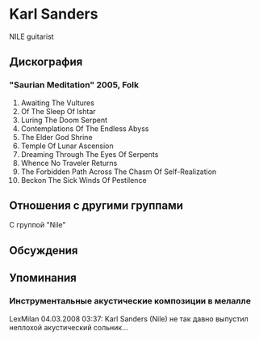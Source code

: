 # Karl Sanders

NILE guitarist

## Дискография

### "Saurian Meditation" 2005, Folk

01. Awaiting The Vultures
02. Of The Sleep Of Ishtar
03. Luring The Doom Serpent
04. Contemplations Of The Endless Abyss
05. The Elder God Shrine
06. Temple Of Lunar Ascension
07. Dreaming Through The Eyes Of Serpents
08. Whence No Traveler Returns
09. The Forbidden Path Across The Chasm Of
Self-Realization
10. Beckon The Sick Winds Of Pestilence


## Отношения с другими группами

C группой "Nile" 

## Обсуждения


## Упоминания

### Инструментальные акустические композиции в мелалле

LexMilan 04.03.2008 03:37:
Karl Sanders (Nile) не так давно выпустил неплохой акустический сольник...

